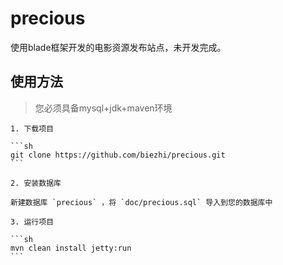 # precious

使用blade框架开发的电影资源发布站点，未开发完成。

## 使用方法

> 您必须具备mysql+jdk+maven环境

	1. 下载项目
	
	```sh
	git clone https://github.com/biezhi/precious.git
	```
	
	2. 安装数据库
	
	新建数据库 `precious` ，将 `doc/precious.sql` 导入到您的数据库中
	
	3. 运行项目
	
	```sh
	mvn clean install jetty:run
	```
